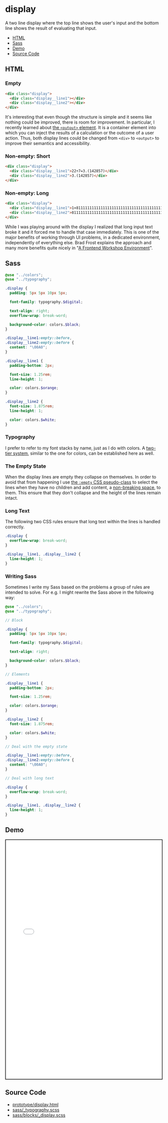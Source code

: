 # display

A two line display where the top line shows the user's input and the bottom line shows the result of evaluating that input.

- [HTML](#html)
- [Sass](#sass)
- [Demo](#demo)
- [Source Code](#source-code)

## HTML

### Empty

```html
<div class="display">
  <div class="display__line1"></div>
  <div class="display__line2"></div>
</div>
```

It's interesting that even though the structure is simple and it seems like nothing could be improved, there is room for improvement. In particular, I recently learned about [the `<output>` element](https://developer.mozilla.org/en-US/docs/Web/HTML/Reference/Elements/output). It is a container element into which you can inject the results of a calculation or the outcome of a user action. Thus, both display lines could be changed from `<div>` to `<output>` to improve their semantics and accessibility.

### Non-empty: Short

```html
<div class="display">
  <div class="display__line1">22÷7=3.(142857)</div>
  <div class="display__line2">3.(142857)</div>
</div>
```

### Non-empty: Long

```html
<div class="display">
  <div class="display__line1">1×8111111111111111111111111111111111111111111111111111111111111111111111111111111111111111111111111111</div>
  <div class="display__line2">8111111111111111111111111111111111111111111111111111111111111111111111111111111111111111111111111111</div>
</div>
```

While I was playing around with the display I realized that long input text broke it and it forced me to handle that case immediately. This is one of the major benefits of working through UI problems, in a dedicated environment, independently of everything else. Brad Frost explains the approach and many more benefits quite nicely in "[A Frontend Workshop Environment](https://bradfrost.com/blog/post/a-frontend-workshop-environment/)".

## Sass

```scss
@use "../colors";
@use "../typography";

.display {
  padding: 5px 5px 10px 5px;

  font-family: typography.$digital;

  text-align: right;
  overflow-wrap: break-word;

  background-color: colors.$black;
}

.display__line1:empty::before,
.display__line2:empty::before {
  content: "\00A0";
}

.display__line1 {
  padding-bottom: 2px;

  font-size: 1.25rem;
  line-height: 1;

  color: colors.$orange;
}

.display__line2 {
  font-size: 1.875rem;
  line-height: 1;

  color: colors.$white;
}
```

### Typography

I prefer to refer to my font stacks by name, just as I do with colors. A [two-tier system](./key.md#colors), similar to the one for colors, can be established here as well.

### The Empty State

When the display lines are empty they collapse on themselves. In order to avoid that from happening I use [the `:empty` CSS pseudo-class](https://developer.mozilla.org/en-US/docs/Web/CSS/:empty) to select the lines when they have no children and add content, a [non-breaking space](https://en.wikipedia.org/wiki/Non-breaking_space), to them. This ensure that they don't collapse and the height of the lines remain intact.

### Long Text

The following two CSS rules ensure that long text within the lines is handled correctly.

```scss
.display {
  overflow-wrap: break-word;
}

.display__line1, .display__line2 {
  line-height: 1;
}
```

### Writing Sass

Sometimes I write my Sass based on the problems a group of rules are intended to solve. For e.g. I might rewrite the Sass above in the following way:

```scss
@use "../colors";
@use "../typography";

// Block

.display {
  padding: 5px 5px 10px 5px;

  font-family: typography.$digital;

  text-align: right;

  background-color: colors.$black;
}

// Elements

.display__line1 {
  padding-bottom: 2px;

  font-size: 1.25rem;

  color: colors.$orange;
}

.display__line2 {
  font-size: 1.875rem;

  color: colors.$white;
}

// Deal with the empty state

.display__line1:empty::before,
.display__line2:empty::before {
  content: "\00A0";
}

// Deal with long text

.display {
  overflow-wrap: break-word;
}

.display__line1, .display__line2 {
  line-height: 1;
}
```

## Demo

<iframe src="./demo/display.html" style="width: 100%; height: 770px; border: 2px solid #333;"></iframe>

## Source Code

- [prototype/display.html](https://github.com/dwayne/elm-calculator/blob/1.0.0/prototype/display.html)
- [sass/_typography.scss](https://github.com/dwayne/elm-calculator/blob/1.0.0/sass/_typography.scss)
- [sass/blocks/_display.scss](https://github.com/dwayne/elm-calculator/blob/1.0.0/sass/blocks/_display.scss)
